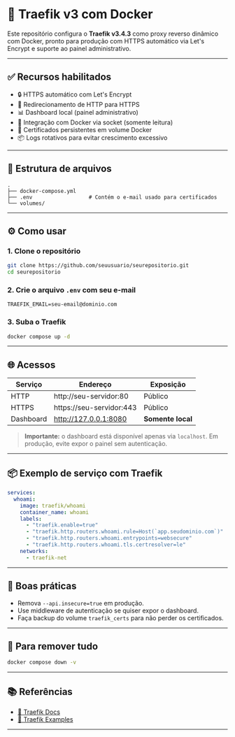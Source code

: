 # 🚀 Traefik v3 com Docker

Este repositório configura o **Traefik v3.4.3** como proxy reverso dinâmico com Docker, pronto para produção com HTTPS automático via Let's Encrypt e suporte ao painel administrativo.

---

## ✅ Recursos habilitados

- 🔒 HTTPS automático com Let's Encrypt
- 🔁 Redirecionamento de HTTP para HTTPS
- 📊 Dashboard local (painel administrativo)
- 🐳 Integração com Docker via socket (somente leitura)
- 💾 Certificados persistentes em volume Docker
- 📦 Logs rotativos para evitar crescimento excessivo

---

## 📁 Estrutura de arquivos

```
.
├── docker-compose.yml
├── .env                  # Contém o e-mail usado para certificados
└── volumes/
```

---

## ⚙️ Como usar

### 1. Clone o repositório

```bash
git clone https://github.com/seuusuario/seurepositorio.git
cd seurepositorio
```

### 2. Crie o arquivo `.env` com seu e-mail

```env
TRAEFIK_EMAIL=seu-email@dominio.com
```

### 3. Suba o Traefik

```bash
docker compose up -d
```

---

## 🌐 Acessos

| Serviço   | Endereço                            | Exposição          |
|-----------|-------------------------------------|---------------------|
| HTTP      | http://seu-servidor:80              | Público             |
| HTTPS     | https://seu-servidor:443            | Público             |
| Dashboard | http://127.0.0.1:8080               | **Somente local**   |

> **Importante:** o dashboard está disponível apenas via `localhost`. Em produção, evite expor o painel sem autenticação.

---

## 📦 Exemplo de serviço com Traefik

```yaml
services:
  whoami:
    image: traefik/whoami
    container_name: whoami
    labels:
      - "traefik.enable=true"
      - "traefik.http.routers.whoami.rule=Host(`app.seudominio.com`)"
      - "traefik.http.routers.whoami.entrypoints=websecure"
      - "traefik.http.routers.whoami.tls.certresolver=le"
    networks:
      - traefik-net
```

---

## 🔐 Boas práticas

- Remova `--api.insecure=true` em produção.
- Use middleware de autenticação se quiser expor o dashboard.
- Faça backup do volume `traefik_certs` para não perder os certificados.

---

## 🧼 Para remover tudo

```bash
docker compose down -v
```

---

## 📚 Referências

- [📘 Traefik Docs](https://doc.traefik.io/traefik/)
- [🔧 Traefik Examples](https://github.com/traefik/traefik)

---